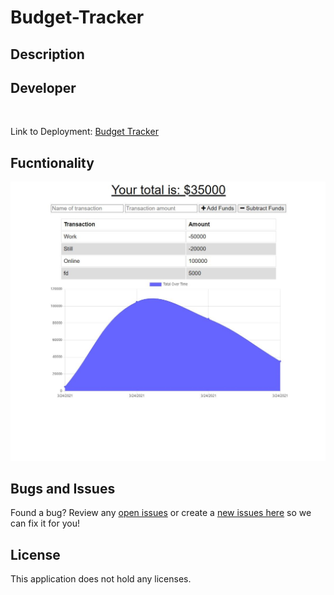 # Budget-Tracker

## Description



## Developer 
 
<br>

Link to Deployment: [Budget Tracker]()

## Fucntionality

![Screenshot](public/icons/Screenshot.JPG)

## Bugs and Issues
Found a bug? Review any [open issues][open-issues] or create a [new issues here][new-issue] so we can fix it for you!

## License
This application does not hold any licenses.

[open-issues]: https://github.com/dbridgman1/Budget-Tracker/issues
[new-issue]: https://github.com/dbridgman1/Budget-Tracker/issues/new